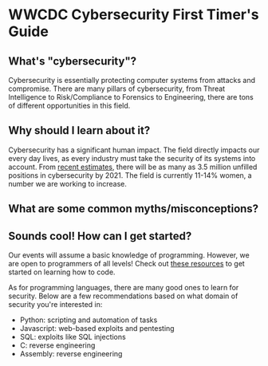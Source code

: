 # WWCDC Cybersecurity First Timer's Guide

## What's "cybersecurity"?
Cybersecurity is essentially protecting computer systems from attacks and compromise. There are many pillars of cybersecurity, from Threat Intelligence to Risk/Compliance to Forensics to Engineering, there are tons of different opportunities in this field. 


## Why should I learn about it? 

Cybersecurity has a significant human impact. The field directly impacts our every day lives, as every industry must take the security of its systems into account. From [recent estimates](https://www.forbes.com/sites/forbestechcouncil/2018/08/09/the-cybersecurity-talent-gap-is-an-industry-crisis/#5bb186d1a6b3), there will be as many as 3.5 million unfilled positions in cybersecurity by 2021. The field is currently 11-14% women, a number we are working to increase. 


## What are some common myths/misconceptions? 



## Sounds cool! How can I get started? 
Our events will assume a basic knowledge of programming. However, we are open to programmers of all levels! Check out [these resources](https://github.com/WomenWhoCode/guidelines-resources/blob/master/learn_to_program.md) to get started on learning how to code. 

As for programming languages, there are many good ones to learn for security. Below are a few recommendations based on what domain of security you're interested in: 

* Python: scripting and automation of tasks 
* Javascript: web-based exploits and pentesting  
* SQL: exploits like SQL injections 
* C: reverse engineering 
* Assembly: reverse engineering 



